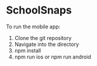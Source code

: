 # SchoolSnaps
To run the mobile app:
1. Clone the git repository
2. Navigate into the directory
3. npm install
4. npm run ios or npm run android
